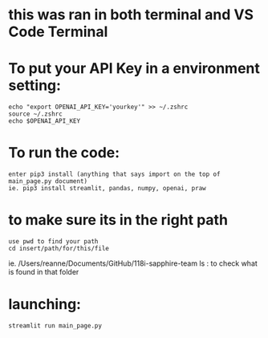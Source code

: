 # this was ran in both terminal and VS Code Terminal

# To put your API Key in a environment setting:
    echo "export OPENAI_API_KEY='yourkey'" >> ~/.zshrc
    source ~/.zshrc
    echo $OPENAI_API_KEY

# To run the code: 
    enter pip3 install (anything that says import on the top of main_page.py document)
    ie. pip3 install streamlit, pandas, numpy, openai, praw

# to make sure its in the right path
    use pwd to find your path
    cd insert/path/for/this/file 
   ie. /Users/reanne/Documents/GitHub/118i-sapphire-team
    ls : to check what is found in that folder 

# launching: 
    streamlit run main_page.py